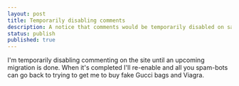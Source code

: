 ```yaml
---
layout: post
title: Temporarily disabling comments
description: A notice that comments would be temporarily disabled on samchaffee.com.
status: publish
published: true
---
```

I\'m temporarily disabling commenting on the site until an upcoming migration is done. When it\'s completed I\'ll re\-enable and all you spam\-bots can go back to trying to get me to buy fake Gucci bags and Viagra.
